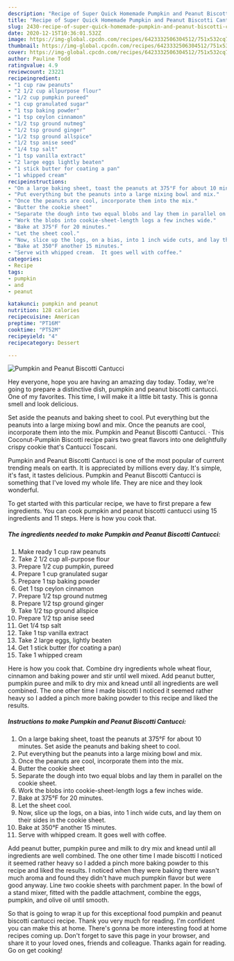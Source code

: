 ```yaml
---
description: "Recipe of Super Quick Homemade Pumpkin and Peanut Biscotti Cantucci"
title: "Recipe of Super Quick Homemade Pumpkin and Peanut Biscotti Cantucci"
slug: 2430-recipe-of-super-quick-homemade-pumpkin-and-peanut-biscotti-cantucci
date: 2020-12-15T10:36:01.532Z
image: https://img-global.cpcdn.com/recipes/6423332506304512/751x532cq70/pumpkin-and-peanut-biscotti-cantucci-recipe-main-photo.jpg
thumbnail: https://img-global.cpcdn.com/recipes/6423332506304512/751x532cq70/pumpkin-and-peanut-biscotti-cantucci-recipe-main-photo.jpg
cover: https://img-global.cpcdn.com/recipes/6423332506304512/751x532cq70/pumpkin-and-peanut-biscotti-cantucci-recipe-main-photo.jpg
author: Pauline Todd
ratingvalue: 4.9
reviewcount: 23221
recipeingredient:
- "1 cup raw peanuts"
- "2 1/2 cup allpurpose flour"
- "1/2 cup pumpkin pureed"
- "1 cup granulated sugar"
- "1 tsp baking powder"
- "1 tsp ceylon cinnamon"
- "1/2 tsp ground nutmeg"
- "1/2 tsp ground ginger"
- "1/2 tsp ground allspice"
- "1/2 tsp anise seed"
- "1/4 tsp salt"
- "1 tsp vanilla extract"
- "2 large eggs lightly beaten"
- "1 stick butter for coating a pan"
- "1 whipped cream"
recipeinstructions:
- "On a large baking sheet, toast the peanuts at 375°F for about 10 minutes.  Set aside the peanuts and baking sheet to cool."
- "Put everything but the peanuts into a large mixing bowl and mix."
- "Once the peanuts are cool, incorporate them into the mix."
- "Butter the cookie sheet"
- "Separate the dough into two equal blobs and lay them in parallel on the cookie sheet."
- "Work the blobs into cookie-sheet-length logs a few inches wide."
- "Bake at 375°F for 20 minutes."
- "Let the sheet cool."
- "Now, slice up the logs, on a bias, into 1 inch wide cuts, and lay them on their sides in the cookie sheet."
- "Bake at 350°F another 15 minutes."
- "Serve with whipped cream.  It goes well with coffee."
categories:
- Recipe
tags:
- pumpkin
- and
- peanut

katakunci: pumpkin and peanut 
nutrition: 128 calories
recipecuisine: American
preptime: "PT16M"
cooktime: "PT52M"
recipeyield: "4"
recipecategory: Dessert

---
```



![Pumpkin and Peanut Biscotti Cantucci](https://img-global.cpcdn.com/recipes/6423332506304512/751x532cq70/pumpkin-and-peanut-biscotti-cantucci-recipe-main-photo.jpg)

Hey everyone, hope you are having an amazing day today. Today, we're going to prepare a distinctive dish, pumpkin and peanut biscotti cantucci. One of my favorites. This time, I will make it a little bit tasty. This is gonna smell and look delicious.

Set aside the peanuts and baking sheet to cool. Put everything but the peanuts into a large mixing bowl and mix. Once the peanuts are cool, incorporate them into the mix. Pumpkin and Peanut Biscotti Cantucci. · This Coconut-Pumpkin Biscotti recipe pairs two great flavors into one delightfully crispy cookie that&#39;s Cantucci Toscani.

Pumpkin and Peanut Biscotti Cantucci is one of the most popular of current trending meals on earth. It is appreciated by millions every day. It's simple, it's fast, it tastes delicious. Pumpkin and Peanut Biscotti Cantucci is something that I've loved my whole life. They are nice and they look wonderful.


To get started with this particular recipe, we have to first prepare a few ingredients. You can cook pumpkin and peanut biscotti cantucci using 15 ingredients and 11 steps. Here is how you cook that.

<!--inarticleads1-->

##### The ingredients needed to make Pumpkin and Peanut Biscotti Cantucci:

1. Make ready 1 cup raw peanuts
1. Take 2 1/2 cup all-purpose flour
1. Prepare 1/2 cup pumpkin, pureed
1. Prepare 1 cup granulated sugar
1. Prepare 1 tsp baking powder
1. Get 1 tsp ceylon cinnamon
1. Prepare 1/2 tsp ground nutmeg
1. Prepare 1/2 tsp ground ginger
1. Take 1/2 tsp ground allspice
1. Prepare 1/2 tsp anise seed
1. Get 1/4 tsp salt
1. Take 1 tsp vanilla extract
1. Take 2 large eggs, lightly beaten
1. Get 1 stick butter (for coating a pan)
1. Take 1 whipped cream


Here is how you cook that. Combine dry ingredients whole wheat flour, cinnamon and baking power and stir until well mixed. Add peanut butter, pumpkin puree and milk to dry mix and knead until all ingredients are well combined. The one other time I made biscotti I noticed it seemed rather heavy so I added a pinch more baking powder to this recipe and liked the results. 

<!--inarticleads2-->

##### Instructions to make Pumpkin and Peanut Biscotti Cantucci:

1. On a large baking sheet, toast the peanuts at 375°F for about 10 minutes.  Set aside the peanuts and baking sheet to cool.
1. Put everything but the peanuts into a large mixing bowl and mix.
1. Once the peanuts are cool, incorporate them into the mix.
1. Butter the cookie sheet
1. Separate the dough into two equal blobs and lay them in parallel on the cookie sheet.
1. Work the blobs into cookie-sheet-length logs a few inches wide.
1. Bake at 375°F for 20 minutes.
1. Let the sheet cool.
1. Now, slice up the logs, on a bias, into 1 inch wide cuts, and lay them on their sides in the cookie sheet.
1. Bake at 350°F another 15 minutes.
1. Serve with whipped cream.  It goes well with coffee.


Add peanut butter, pumpkin puree and milk to dry mix and knead until all ingredients are well combined. The one other time I made biscotti I noticed it seemed rather heavy so I added a pinch more baking powder to this recipe and liked the results. I noticed when they were baking there wasn&#39;t much aroma and found they didn&#39;t have much pumpkin flavor but were good anyway. Line two cookie sheets with parchment paper. In the bowl of a stand mixer, fitted with the paddle attachment, combine the eggs, pumpkin, and olive oil until smooth. 

So that is going to wrap it up for this exceptional food pumpkin and peanut biscotti cantucci recipe. Thank you very much for reading. I'm confident you can make this at home. There's gonna be more interesting food at home recipes coming up. Don't forget to save this page in your browser, and share it to your loved ones, friends and colleague. Thanks again for reading. Go on get cooking!

